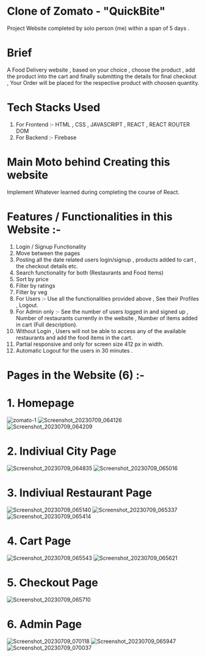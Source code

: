 # Clone of Zomato - "QuickBite"
Project Website completed by solo person (me) within a span of 5 days .
# Brief
A Food Delivery website , based on your choice , choose the product , add the product into the cart and finally submitting the details for final checkout , Your Order will be placed for the respective product with choosen quantity.
# Tech Stacks Used 
1. For Frontend :-
HTML ,
CSS ,
JAVASCRIPT ,
REACT ,
REACT ROUTER DOM
2. For Backend :-
Firebase
# Main Moto behind Creating this website
Implement Whatever learned during completing the course of React.
# Features / Functionalities in this Website :-
1. Login / Signup Functionality
2. Move between the pages
3. Posting all the date related users login/signup , products added to cart , the checkout details etc.
4. Search functionality for both (Restaurants and Food Items)
5. Sort by price
6. Filter by ratings
7. Filter by veg
8. For Users :- Use all the functionalities provided above , See their Profiles , Logout.
9. For Admin only :- See the number of users logged in and signed up , Number of restaurants currently in the website , Number of items added in cart (Full description).
10. Without Login , Users will not be able to access any of the available restaurants and add the food items in the cart.
11. Partial responsive and only for screen size 412 px in width.
12. Automatic Logout for the users in 30 minutes . 
# Pages in the Website (6) :-
# 1. Homepage
![zomato-1](https://github.com/SakshamVerma2004/unique-code-1989/assets/123861787/b1e5473a-c3e0-49d2-8d41-85dffb44fd8f)
![Screenshot_20230709_064126](https://github.com/SakshamVerma2004/unique-code-1989/assets/123861787/835e4a24-48da-4a9f-b489-51486186231c)
![Screenshot_20230709_064209](https://github.com/SakshamVerma2004/unique-code-1989/assets/123861787/584047fc-c881-4c2d-b63c-c8117a8ae5e6)
# 2. Indiviual City Page
![Screenshot_20230709_064835](https://github.com/SakshamVerma2004/unique-code-1989/assets/123861787/c9dbf39c-692d-4b2a-abac-77b20b03194a)
![Screenshot_20230709_065016](https://github.com/SakshamVerma2004/unique-code-1989/assets/123861787/9fb1bf8e-148d-4454-932a-7695b458156d)
# 3. Indiviual Restaurant Page
![Screenshot_20230709_065140](https://github.com/SakshamVerma2004/unique-code-1989/assets/123861787/a20cf7f3-805e-4922-9610-f1b779cb8afc)
![Screenshot_20230709_065337](https://github.com/SakshamVerma2004/unique-code-1989/assets/123861787/bc941b6c-0031-46cc-9988-dc3de814779e)
![Screenshot_20230709_065414](https://github.com/SakshamVerma2004/unique-code-1989/assets/123861787/a3643fad-8f5d-48ba-88a4-c865593f4206)
# 4. Cart Page
![Screenshot_20230709_065543](https://github.com/SakshamVerma2004/unique-code-1989/assets/123861787/e6bae414-62fb-4529-8a28-1dcaf286521d)
![Screenshot_20230709_065621](https://github.com/SakshamVerma2004/unique-code-1989/assets/123861787/92598695-b31b-4958-a975-902a00a62b8e)
# 5. Checkout Page
![Screenshot_20230709_065710](https://github.com/SakshamVerma2004/unique-code-1989/assets/123861787/d381299d-fc00-406e-a2be-72cc9502bbb4)
# 6. Admin Page
![Screenshot_20230709_070118](https://github.com/SakshamVerma2004/unique-code-1989/assets/123861787/6181b448-487e-4131-87eb-b6e3105fbe64)
![Screenshot_20230709_065947](https://github.com/SakshamVerma2004/unique-code-1989/assets/123861787/05d5b693-30e9-4c56-8db6-43bd45f3d2df)
![Screenshot_20230709_070037](https://github.com/SakshamVerma2004/unique-code-1989/assets/123861787/3ab5fb14-a81e-4ab5-9235-1a0d0f9aa43d)
